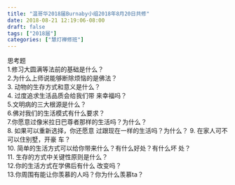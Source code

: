 ```yaml
---
title: "温哥华2018届Burnaby小组2018年8月20日共修"
date: 2018-08-21 12:19:06-08:00
draft: false
tags: ["2018届"]
categories: ["慧灯禅修班"]
---
```

思考题                                           
1.修习大圆满等法前的基础是什么？                                                
2.为什么上师说能够断除烦恼的是佛法？                                        
3. 动物的生存方式和意义是什么？                                                
4. 过度追求生活品质会给我们带 来幸福吗？                                     
5.文明病的三大根源是什么？      
6.佛对我们的生活模式有什么要求？                                                
7.你愿意过像米拉日巴尊者那样的生活吗？为什么？                     
8. 如果可以重新选择，你还愿意 过跟现在一样的生活吗？为什么？
9. 在家人可不可以住别墅，开豪 车？                                                
10. 简单的生活方式可以给你带来什么？有什么好处？有什么坏 处？                                                
11. 生存的方式中关键性原则是什么？                                                
12.你的生活方式在学佛后有什么 改变吗？                                     
13.你周围有能让你羡慕的人吗？你为什么羡慕ta？
